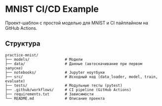 # MNIST CI/CD Example

Проект-шаблон с простой моделью для MNIST и CI пайплайном на GitHub Actions.

## Структура

```
practice-mnist/
├── models/                # Модели
├── data/                  # Данные (автоскачивание при первом запуске)
├── notebooks/             # Jupyter ноутбуки
├── src/                   # Исходный код (data_loader, model, train, evaluate)
├── tests/                 # Модульные тесты (pytest)
├── .github/workflows/     # CI pipeline (GitHub Actions)
├── requirements.txt       # Зависимости
└── README.md              # Описание проекта
```

